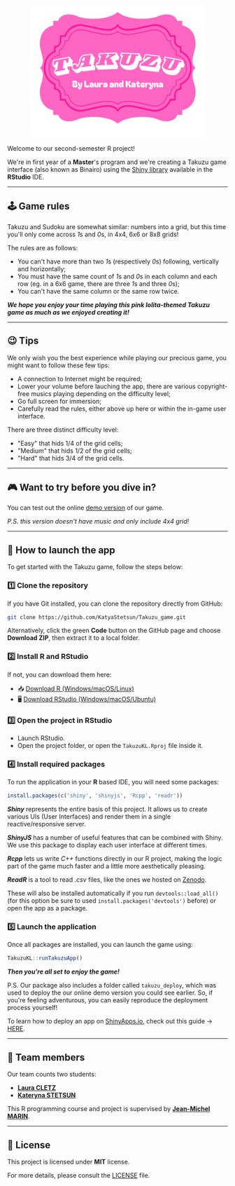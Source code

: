 <div align="center">
  <img src="inst/takuzu_app/www/title_1.png" alt="Title" width="400" height="300" />
</div>

Welcome to our second-semester R project!

We're in first year of a **Master**'s program and we're creating a Takuzu game interface (also known as Binairo) using the [Shiny library](https://github.com/rstudio/shiny) available in the **RStudio** IDE.

---

## 🕹️ Game rules

Takuzu and Sudoku are somewhat similar: numbers into a grid, but this time you'll only come across *1*s and *0*s, in 4x4, 6x6 or 8x8 grids!

The rules are as follows:
- You can't have more than two *1*s (respectively *0*s) following, vertically and horizontally;
- You must have the same count of *1*s and *0*s in each column and each row (eg. in a 6x6 game, there are three *1*s and three *0*s);
- You can't have the same column or the same row twice.

***We hope you enjoy your time playing this pink lolita-themed Takuzu game as much as we enjoyed creating it!***

---

## 😉 Tips

We only wish you the best experience while playing our precious game, you might want to follow these few tips:
- A connection to Internet might be required;
- Lower your volume before lauching the app, there are various copyright-free musics playing depending on the difficulty level;
- Go full screen for immersion;
- Carefully read the rules, either above up here or within the in-game user interface.

There are three distinct difficulty level:
- "Easy" that hids 1/4 of the grid cells;
- "Medium" that hids 1/2 of the grid cells;
- "Hard" that hids 3/4 of the grid cells.

---

## 🎮 Want to try before you dive in?

You can test out the online [demo version](https://ssdm1.shinyapps.io/TakuzuKL/) of our game. 

*P.S. this version doesn't have music and only include 4x4 grid!*

---

## 🚀 How to launch the app

To get started with the Takuzu game, follow the steps below:

### 1️⃣ Clone the repository

If you have Git installed, you can clone the repository directly from GitHub:

```bash
git clone https://github.com/KatyaStetsun/Takuzu_game.git
```

Alternatively, click the green **Code** button on the GitHub page and choose **Download ZIP**, then extract it to a local folder.

### 2️⃣ Install R and RStudio

If not, you can download them here:

- 📥 [Download R (Windows/macOS/Linux)](https://cran.r-project.org/)
- 🖥️ [Download RStudio (Windows/macOS/Ubuntu)](https://posit.co/download/rstudio-desktop/)

### 3️⃣ Open the project in RStudio

- Launch RStudio.
- Open the project folder, or open the ``` TakuzuKL.Rproj ``` file inside it.

### 4️⃣ Install required packages

To run the application in your **R** based IDE, you will need some packages:
```r
install.packages(c('shiny', 'shinyjs', 'Rcpp', 'readr'))
```
***Shiny*** represents the entire basis of this project. It allows us to create various UIs (User Interfaces) and render them in a single reactive/responsive server.

***ShinyJS*** has a number of useful features that can be combined with Shiny. We use this package to display each user interface at different times.

***Rcpp*** lets us write *C++* functions directly in our R project, making the logic part of the game much faster and a little more aesthetically pleasing.

***ReadR*** is a tool to read *.csv* files, like the ones we hosted on [Zenodo](https://zenodo.org/records/15037448).

These will also be installed automatically if you run ```devtools::load_all()``` (for this option be sure to used ```install.packages('devtools')``` before) or open the app as a package.

### 5️⃣ Launch the application

Once all packages are installed, you can launch the game using:

```r
TakuzuKL::runTakuzuApp()
```

***Then you're all set to enjoy the game!***

P.S. Our package also includes a folder called ```takuzu_deploy```, which was used to deploy the our online demo version you could see earlier. So, if you're feeling adventurous, you can easily reproduce the deployment process yourself!

To learn how to deploy an app on [ShinyApps.io](https://www.shinyapps.io/), check out this guide → [HERE](https://shiny.posit.co/r/articles/share/shinyapps/).

---

## 🧮 Team members

Our team counts two students:
- [**Laura CLETZ**](https://github.com/lcletz)
- [**Kateryna STETSUN**](https://github.com/KatyaStetsun)
 
This R programming course and project is supervised by [**Jean-Michel MARIN**](https://imag.umontpellier.fr/~marin/).

---

## 📄 License 

This project is licensed under **MIT** license.  

For more details, please consult the [LICENSE](https://github.com/KatyaStetsun/Takuzu_game/blob/main/LICENSE) file.  
